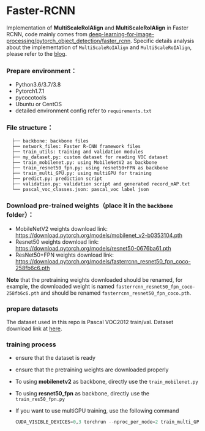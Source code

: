 # Faster-RCNN
Implementation of **MultiScaleRoIAlign** and **MultiScaleRoIAlign** in Faster RCNN, code mainly comes from [deep-learning-for-image-processing/pytorch_object_detection/faster_rcnn](https://github.com/WZMIAOMIAO/deep-learning-for-image-processing/tree/master/pytorch_object_detection/faster_rcnn). Specific details analysis about the implementation of `MultiScaleRoIAlign` and `MultiScaleRoIAlign`, please refer to the [blog](https://blog.csdn.net/m0_57300975/article/details/140574528).

### Prepare environment：

* Python3.6/3.7/3.8
* Pytorch1.7.1
* pycocotools
* Ubuntu or CentOS
* detailed environment config refer to `requirements.txt`

### File structure：

```
  ├── backbone: backbone files
  ├── network_files: Faster R-CNN framework files
  ├── train_utils: training and validation modules
  ├── my_dataset.py: custom dataset for reading VOC dataset
  ├── train_mobilenet.py: using MobileNetV2 as backbone
  ├── train_resnet50_fpn.py: using resnet50+FPN as backbone
  ├── train_multi_GPU.py: using multiGPU for training
  ├── predict.py: prediction script
  ├── validation.py: validation script and generated record_mAP.txt
  └── pascal_voc_classes.json: pascal_voc label json
```

### Download pre-trained weights（place it in the `backbone` folder）：

* MobileNetV2 weights download link: https://download.pytorch.org/models/mobilenet_v2-b0353104.pth
* Resnet50 weights download link: https://download.pytorch.org/models/resnet50-0676ba61.pth
* ResNet50+FPN weights download link: https://download.pytorch.org/models/fasterrcnn_resnet50_fpn_coco-258fb6c6.pth

**Note** that the pretraining weights downloaded should be renamed, for example, the downloaded weight is named `fasterrcnn_resnet50_fpn_coco-258fb6c6.pth` and should be renamed  `fasterrcnn_resnet50_fpn_coco.pth`.

### prepare datasets

The dataset used in this repo is Pascal VOC2012 train/val. Dataset download link at [here](http://host.robots.ox.ac.uk/pascal/VOC/voc2012/VOCtrainval_11-May-2012.tar).

### training process

* ensure that the dataset is ready

* ensure that the pretraining weights are downloaded properly

* To using **mobilenetv2** as backbone, directly use the `train_mobilenet.py`

* To using **resnet50_fpn** as backbone, directly use the `train_res50_fpn.py`

* If you want to use multiGPU training, use the following command

  ```python
  CUDA_VISIBLE_DEVICES=0,3 torchrun --nproc_per_node=2 train_multi_GPU.py --data-path [PASCAL_VOC_2012 datasets path] -b [batch_size]
  ```

  

